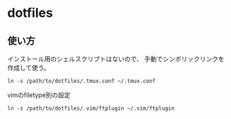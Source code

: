 # dotfiles

## 使い方

インストール用のシェルスクリプトはないので、
手動でシンボリックリンクを作成して使う。

```
ln -s /path/to/dotfiles/.tmux.conf ~/.tmux.conf
```

vimのfiletype別の設定

```
ln -s /path/to/dotfiles/.vim/ftplugin ~/.vim/ftplugin
```
